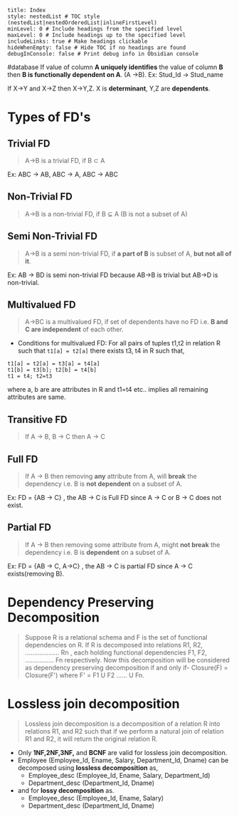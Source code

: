 ```table-of-contents
title: Index
style: nestedList # TOC style (nestedList|nestedOrderedList|inlineFirstLevel)
minLevel: 0 # Include headings from the specified level
maxLevel: 0 # Include headings up to the specified level
includeLinks: true # Make headings clickable
hideWhenEmpty: false # Hide TOC if no headings are found
debugInConsole: false # Print debug info in Obsidian console
```
#database 
If value of column **A uniquely identifies** the value of column **B** then **B is functionally dependent on A**. (A $\rightarrow$B). Ex: Stud_Id $\rightarrow$ Stud_name

If X$\rightarrow$Y and X$\rightarrow$Z then X$\rightarrow$Y,Z.  X is **determinant**, Y,Z are **dependents**.
# Types of FD's

## Trivial FD

> A$\rightarrow$B is a trivial FD, if B $\subset$ A

Ex: ABC $\rightarrow$ AB, ABC $\rightarrow$ A, ABC $\rightarrow$ ABC

## Non-Trivial FD
> A$\rightarrow$B is a non-trivial FD, if B $\subsetneq$ A (B is not a subset of A)

## Semi Non-Trivial FD
>  A$\rightarrow$B is a semi non-trivial FD, if **a part of B** is subset of A, **but not all of it**.

Ex: AB $\rightarrow$ BD is semi non-trivial FD because AB$\rightarrow$B is trivial but  AB$\rightarrow$D is non-trivial.

## Multivalued FD
> A$\rightarrow$BC is a multivalued FD, if set of dependents have no FD i.e. **B and C are independent** of each other.

+ Conditions for multivalued FD: For all pairs of tuples t1,t2 in relation R such that `t1[a] = t2[a]` there exists t3, t4 in R such that,
```
t1[a] = t2[a] = t3[a] = t4[a]
t1[b] = t3[b]; t2[b] = t4[b]
t1 = t4; t2=t3
```
where a, b are are attributes in R and t1=t4 etc.. implies all remaining attributes are same.
## Transitive FD
> If A $\rightarrow$ B, B $\rightarrow$ C then A $\rightarrow$ C

## Full FD
> If A $\rightarrow$ B then removing **any** attribute from A, will **break** the dependency i.e. B is **not dependent** on a subset of A.

Ex: FD = {AB $\rightarrow$ C} , the AB $\rightarrow$ C is Full FD since A $\rightarrow$ C or B $\rightarrow$ C does not exist.

## Partial FD
> If A $\rightarrow$ B then removing some attribute from A, might **not break** the dependency i.e. B is **dependent** on a subset of A.

Ex: FD = {AB $\rightarrow$ C, A->C} , the AB $\rightarrow$ C is partial FD since A $\rightarrow$ C exists(removing B).

# Dependency Preserving Decomposition

>Suppose R is a relational schema and F is the set of functional dependencies on R. If R is decomposed into relations R1, R2, ………….…… Rn , each holding functional dependencies F1, F2, …….……… Fn respectively.
>Now this decomposition will be considered as dependency preserving decomposition if and only if-  Closure(F) = Closure(F') where F' = F1 U F2 ...... U Fn.

# Lossless join decomposition
>Lossless join decomposition is a decomposition of a relation R into relations R1, and R2 such that if we perform a natural join of relation R1 and R2, it will return the original relation R.

+ Only ****1NF,2NF,3NF,**** and ****BCNF**** are valid for lossless join decomposition.
+ Employee (Employee_Id, Ename, Salary, Department_Id, Dname) can be decomposed using **lossless decomposition** as, 
	+ Employee_desc (Employee_Id, Ename, Salary, Department_Id)   
	+ Department_desc (Department_Id, Dname)
+ and for **lossy decomposition** as.
	+ Employee_desc (Employee_Id, Ename, Salary)   
	+ Department_desc (Department_Id, Dname)